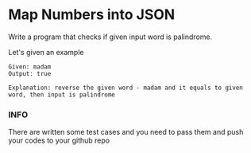 # Map Numbers into JSON

Write a program that checks if given input word is palindrome.

Let's given an example

```
Given: madam
Output: true

Explanation: reverse the given word - madam and it equals to given word, then input is palindrome
```

### INFO

There are written some test cases and you need to pass them and push your codes to your github repo
